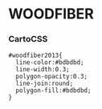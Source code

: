 # WOODFIBER

### CartoCSS
	#woodfiber2013{
	  line-color:#bdbdbd;
	  line-width:0.3;
	  polygon-opacity:0.3;
	  line-join:round;
	  polygon-fill:#bdbdbd;
	}
